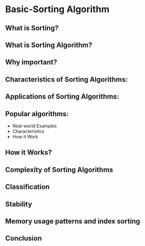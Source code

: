 # Basic-Sorting Algorithm

## What is Sorting?

## What is Sorting Algorithm?

## Why important?

## Characteristics of Sorting Algorithms:

## Applications of Sorting Algorithms:

## Popular algorithms:
- Real-world Examples
- Characteristics
- How it Work
## How it Works?

## Complexity of Sorting Algorithms

## Classification

## Stability 

## Memory usage patterns and index sorting

## Conclusion